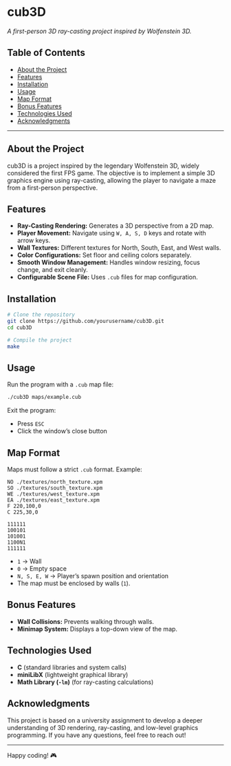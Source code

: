 # cub3D

*A first-person 3D ray-casting project inspired by Wolfenstein 3D.*

## Table of Contents
- [About the Project](#about-the-project)
- [Features](#features)
- [Installation](#installation)
- [Usage](#usage)
- [Map Format](#map-format)
- [Bonus Features](#bonus-features)
- [Technologies Used](#technologies-used)
- [Acknowledgments](#acknowledgments)

---

## About the Project
cub3D is a project inspired by the legendary Wolfenstein 3D, widely considered the first FPS game. The objective is to implement a simple 3D graphics engine using ray-casting, allowing the player to navigate a maze from a first-person perspective.

## Features
- **Ray-Casting Rendering:** Generates a 3D perspective from a 2D map.
- **Player Movement:** Navigate using `W, A, S, D` keys and rotate with arrow keys.
- **Wall Textures:** Different textures for North, South, East, and West walls.
- **Color Configurations:** Set floor and ceiling colors separately.
- **Smooth Window Management:** Handles window resizing, focus change, and exit cleanly.
- **Configurable Scene File:** Uses `.cub` files for map configuration.

## Installation
```sh
# Clone the repository
git clone https://github.com/yourusername/cub3D.git
cd cub3D

# Compile the project
make
```

## Usage
Run the program with a `.cub` map file:
```sh
./cub3D maps/example.cub
```
Exit the program:
- Press `ESC`
- Click the window’s close button

## Map Format
Maps must follow a strict `.cub` format. Example:
```
NO ./textures/north_texture.xpm
SO ./textures/south_texture.xpm
WE ./textures/west_texture.xpm
EA ./textures/east_texture.xpm
F 220,100,0
C 225,30,0

111111
100101
101001
1100N1
111111
```
- `1` → Wall
- `0` → Empty space
- `N, S, E, W` → Player’s spawn position and orientation
- The map must be enclosed by walls (`1`).

## Bonus Features
- **Wall Collisions:** Prevents walking through walls.
- **Minimap System:** Displays a top-down view of the map.

## Technologies Used
- **C** (standard libraries and system calls)
- **miniLibX** (lightweight graphical library)
- **Math Library (`-lm`)** (for ray-casting calculations)

## Acknowledgments
This project is based on a university assignment to develop a deeper understanding of 3D rendering, ray-casting, and low-level graphics programming. If you have any questions, feel free to reach out!

---

Happy coding! 🎮

